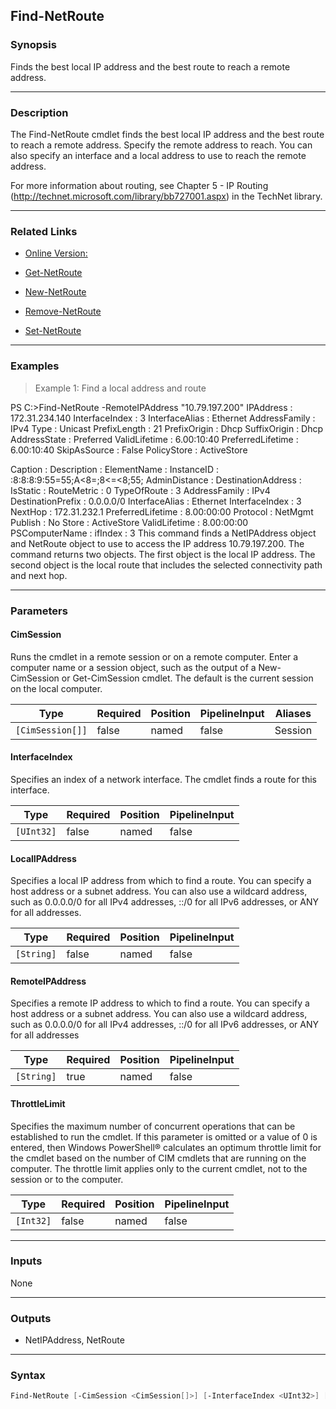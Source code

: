 Find-NetRoute
-------------

### Synopsis
Finds the best local IP address and the best route to reach a remote address.

---

### Description

The Find-NetRoute cmdlet finds the best local IP address and the best route to reach a remote address. Specify the remote address to reach. You can also specify an interface and a local address to use to reach the remote address.

For more information about routing, see Chapter 5 - IP Routing (http://technet.microsoft.com/library/bb727001.aspx) in the TechNet library.

---

### Related Links
* [Online Version:](http://go.microsoft.com/fwlink/?LinkID=313144)

* [Get-NetRoute](Get-NetRoute)

* [New-NetRoute](New-NetRoute)

* [Remove-NetRoute](Remove-NetRoute)

* [Set-NetRoute](Set-NetRoute)

---

### Examples
> Example 1: Find a local address and route

PS C:\>Find-NetRoute -RemoteIPAddress "10.79.197.200"
IPAddress         : 172.31.234.140
InterfaceIndex    : 3
InterfaceAlias    : Ethernet
AddressFamily     : IPv4
Type              : Unicast
PrefixLength      : 21
PrefixOrigin      : Dhcp
SuffixOrigin      : Dhcp
AddressState      : Preferred
ValidLifetime     : 6.00:10:40
PreferredLifetime : 6.00:10:40
SkipAsSource      : False
PolicyStore       : ActiveStore

Caption            : 
Description        : 
ElementName        : 
InstanceID         : :8:8:8:9:55=55;A<8=;8<=<8;55; 
AdminDistance      : 
DestinationAddress :
IsStatic           : 
RouteMetric        : 0
TypeOfRoute        : 3
AddressFamily      : IPv4
DestinationPrefix  : 0.0.0.0/0
InterfaceAlias     : Ethernet
InterfaceIndex     : 3
NextHop            : 172.31.232.1
PreferredLifetime  : 8.00:00:00
Protocol           : NetMgmt
Publish            : No
Store              : ActiveStore
ValidLifetime      : 8.00:00:00
PSComputerName     : 
ifIndex            : 3
This command finds a NetIPAddress object and NetRoute object to use to access the IP address 10.79.197.200. The command returns two objects. The first object is the local IP address. The second object is the local route that includes the selected connectivity path and next hop.

---

### Parameters
#### **CimSession**
Runs the cmdlet in a remote session or on a remote computer. Enter a computer name or a session object, such as the output of a New-CimSession or Get-CimSession cmdlet. The default is the current session on the local computer.

|Type            |Required|Position|PipelineInput|Aliases|
|----------------|--------|--------|-------------|-------|
|`[CimSession[]]`|false   |named   |false        |Session|

#### **InterfaceIndex**
Specifies an index of a network interface. The cmdlet finds a route for this interface.

|Type      |Required|Position|PipelineInput|
|----------|--------|--------|-------------|
|`[UInt32]`|false   |named   |false        |

#### **LocalIPAddress**
Specifies a local IP address from which to find a route. You can specify a host address or a subnet address. You can also use a wildcard address, such as 0.0.0.0/0 for all IPv4 addresses, ::/0 for all IPv6 addresses, or ANY for all addresses.

|Type      |Required|Position|PipelineInput|
|----------|--------|--------|-------------|
|`[String]`|false   |named   |false        |

#### **RemoteIPAddress**
Specifies a remote IP address to which to find a route. You can specify a host address or a subnet address. You can also use a wildcard address, such as 0.0.0.0/0 for all IPv4 addresses, ::/0 for all IPv6 addresses, or ANY for all addresses

|Type      |Required|Position|PipelineInput|
|----------|--------|--------|-------------|
|`[String]`|true    |named   |false        |

#### **ThrottleLimit**
Specifies the maximum number of concurrent operations that can be established to run the cmdlet. If this parameter is omitted or a value of 0 is entered, then Windows PowerShell® calculates an optimum throttle limit for the cmdlet based on the number of CIM cmdlets that are running on the computer. The throttle limit applies only to the current cmdlet, not to the session or to the computer.

|Type     |Required|Position|PipelineInput|
|---------|--------|--------|-------------|
|`[Int32]`|false   |named   |false        |

---

### Inputs
None

---

### Outputs
* NetIPAddress, NetRoute

---

### Syntax
```PowerShell
Find-NetRoute [-CimSession <CimSession[]>] [-InterfaceIndex <UInt32>] [-LocalIPAddress <String>] [-ThrottleLimit <Int32>] -RemoteIPAddress <String> [<CommonParameters>]
```

